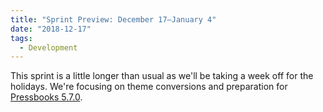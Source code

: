 ```yaml
---
title: "Sprint Preview: December 17–January 4"
date: "2018-12-17"
tags: 
  - Development
---
```


This sprint is a little longer than usual as we'll be taking a week off for the holidays. We're focusing on theme conversions and preparation for [Pressbooks 5.7.0](https://github.com/pressbooks/pressbooks/projects/38).
